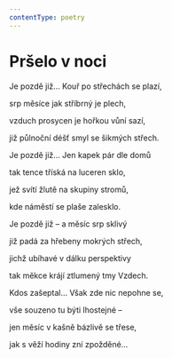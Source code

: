 ```yaml
---
contentType: poetry
---
```


# Pršelo v noci

Je pozdě již… Kouř po střechách se plazí, 

srp měsíce jak stříbrný je plech, 

vzduch prosycen je hořkou vůní sazí, 

již půlnoční déšť smyl se šikmých střech. 

Je pozdě již… Jen kapek pár dle domů 

tak tence tříská na luceren sklo, 

jež svítí žlutě na skupiny stromů, 

kde náměstí se plaše zalesklo. 

Je pozdě již – a měsíc srp sklivý 

již padá za hřebeny mokrých střech, 

jichž ubíhavé v dálku perspektivy 

tak měkce krájí ztlumený tmy Vzdech. 

Kdos zašeptal… Však zde nic nepohne se, 

vše souzeno tu býti lhostejné – 

jen měsíc v kašně bázlivě se třese, 

jak s věží hodiny zní zpožděné…
